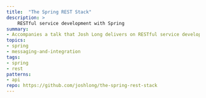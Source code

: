 ```yaml
---
title:  "The Spring REST Stack"
description: >
    RESTful service development with Spring
summary:
- Accompanies a talk that Josh Long delivers on RESTful service development with Spring
topics:
- spring
- messaging-and-integration
tags:
- spring
- rest
patterns:
- api
repo: https://github.com/joshlong/the-spring-rest-stack
---
```



